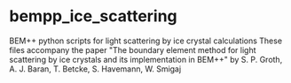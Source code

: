 # bempp_ice_scattering
BEM++ python scripts for light scattering by ice crystal calculations
These files accompany the paper "The boundary element method for light scattering by ice crystals
and its implementation in BEM++" by S. P. Groth, A. J. Baran, T. Betcke, S. Havemann, W. Smigaj
